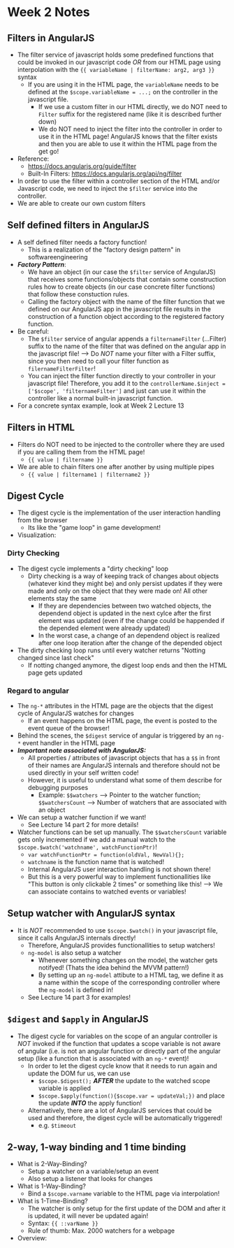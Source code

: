 # Week 2 Notes

## Filters in AngularJS
+ The filter service of javascript holds some predefined functions that could be invoked in our javascript code _OR_ from our HTML page using interpolation with the `{{ variableName | filterName: arg2, arg3 }}` syntax
    - If you are using it in the HTML page, the `variableName` needs to be defined at the `$scope.variableName = ...;` on the controller in the javascript file. 
        * If we use a custom filter in our HTML directly, we do NOT need to `Filter` suffix for the registered name (like it is described further down) 
        * We do NOT need to inject the filter into the controller in order to use it in the HTML page! AngularJS knows that the filter exists and then you are able to use it within the HTML page from the get go!
+ Reference: 
    - https://docs.angularjs.org/guide/filter
    - Built-In Filters: https://docs.angularjs.org/api/ng/filter
+ In order to use the filter within a controller section of the HTML and/or Javascript code, we need to inject the `$filter` service into the controller. 
+ We are able to create our own custom filters

## Self defined filters in AngularJS
+ A self defined filter needs a factory function!
    - This is a realization of the "factory design pattern" in softwareengineering
+ ***Factory Pattern***:
    - We have an object (in our case the `$filter` service of AngularJS) that receives some functions/objects that contain some construction rules how to create objects (in our case concrete filter functions) that follow these constuction rules. 
    - Calling the factory object with the name of the filter function that we defined on our AngularJS app in the javascript file results in the construction of a function object according to the registered factory function. 
+ Be careful: 
    - The `$filter` service of angular appends a `filternameFilter` (...Filter) suffix to the name of the filter that was defined on the angular app in the javascript file! --> Do _NOT_ name your filter with a Filter suffix, since you then need to call your filter function as `filernameFilterFilter`!
    - You can inject the filter function directly to your controller in your javascript file! Therefore, you add it to the `controllerName.$inject = ['$scope', 'filternameFilter']` and just can use it within the controller like a normal built-in javascript function. 
+ For a concrete syntax example, look at Week 2 Lecture 13
## Filters in HTML
+ Filters do NOT need to be injected to the controller where they are used if you are calling them from the HTML page!
    - `{{ value | filtername }}`
+ We are able to chain filters one after another by using multiple pipes
    - `{{ value | filtername1 | filtername2 }}`

## Digest Cycle
+ The digest cycle is the implementation of the user interaction handling from the browser
    - Its like the "game loop" in game development!
+ Visualization: 
[](images/digest_cycle_theory.png)
### Dirty Checking
+ The digest cycle implements a "dirty checking" loop
    - Dirty checking is a way of keeping track of changes about objects (whatever kind they might be) and only persist updates if they were made and only on the object that they were made on! All other elements stay the same 
        - If they are dependencies between two watched objects, the dependend object is updated in the next cylce after the first element was updated (even if the change could be happended if the depended element were already updated)
        - In the worst case, a change of an dependend object is realized after one loop iteration after the change of the depended object  
+ The dirty checking loop runs until every watcher returns "Notting changed since last check"
    - If notting changed anymore, the digest loop ends and then the HTML page gets updated
### Regard to angular
+ The `ng-*` attributes in the HTML page are the objects that the digest cycle of AngularJS watches for changes
    - If an event happens on the HTML page, the event is posted to the event queue of the browser!
+ Behind the scenes, the `$digest` service of angular is triggered by an `ng-*` event handler in the HTML page
+ ***Important note associated with AngularJS:***
    - All properties / attributes of javascript objects that has a `$$` in front of their names are AngularJS internals and therefore should not be used directly in your self written code!
    - However, it is useful to understand what some of them describe for debugging purposes
        - Example: `$$watchers` --> Pointer to the watcher function; `$$watchersCount` --> Number of watchers that are associated with an object
+ We can setup a watcher function if we want!
    - See Lecture 14 part 2 for more details!
+ Watcher functions can be set up manually. The `$$watchersCount` variable gets only incremented if we add a manual watch to the `$scope.$watch('watchname', watchFunctionPtr)`!
    - `var watchFunctionPtr = function(oldVal, NewVal){};`
    - `watchname` is the function name that is watched!
    - Internal AngularJS user interaction handling is not shown there!
    - But this is a very powerful way to implement functionallities like "This button is only clickable 2 times" or something like this! --> We can associate contains to watched events or variables!
## Setup watcher with AngularJS syntax
+ It is _NOT_ recommended to use `$scope.$watch()` in your javascript file, since it calls AngularJS internals directly!
    - Therefore, AngularJS provides functionallities to setup watchers! 
    - `ng-model` is also setup a watcher
        * Whenever something changes on the model, the watcher gets notifyed! (Thats the idea behind the MVVM pattern!)
        * By setting up an `ng-model` attibute to a HTML tag, we define it as a name within the scope of the corresponding controller where the `ng-model` is defined in!
    - See Lecture 14 part 3 for examples!
## `$digest` and `$apply` in AngularJS
+ The digest cycle for variables on the scope of an angular controller is _NOT_ invoked if the function that updates a scope variable is not aware of angular (i.e. is not an angular function or directly part of the angular setup (like a function that is associated with an `ng-*` event)!
    - In order to let the digest cycle know that it needs to run again and update the DOM fur us, we can use 
        * `$scope.$digest();` ***AFTER*** the update to the watched scope variable is applied
        * `$scope.$apply(function(){$scope.var = updateVal;})` and place the update ***INTO*** the apply function! 
    - Alternatively, there are a lot of AngularJS services that could be used and therefore, the digest cycle will be automatically triggered!
        - e.g. `$timeout`
## 2-way, 1-way binding and 1 time binding
+ What is 2-Way-Binding?
    - Setup a watcher on a variable/setup an event
    - Also setup a listener that looks for changes
+ What is 1-Way-Binding?
    - Bind a `$scope.varname` variable to the HTML page via interpolation! 
+ What is 1-Time-Binding? 
    - The watcher is only setup for the first update of the DOM and after it is updated, it will never be updated again!
    - Syntax: `{{ ::varName }}`
    - Rule of thumb: Max. 2000 watchers for a webpage
+ Overview: 
[](images/bindings_and_watchers_overview.png)
